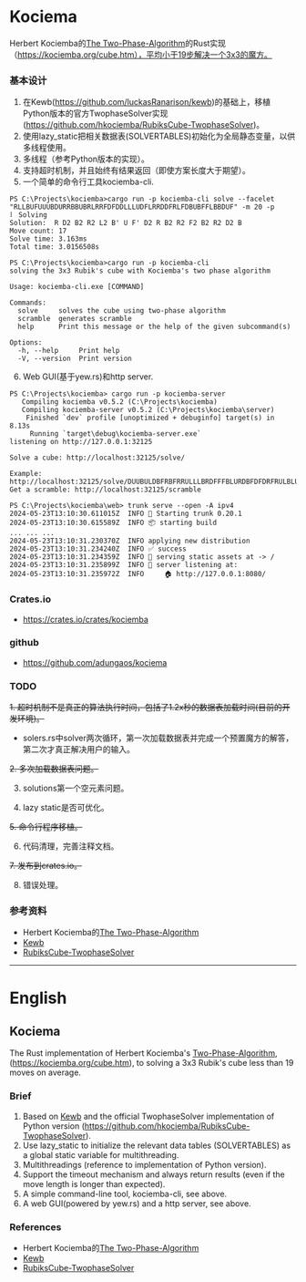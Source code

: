 # Kociema
Herbert Kociemba的[The Two-Phase-Algorithm](https://kociemba.org/twophase.htm)的Rust实现（https://kociemba.org/cube.htm），平均小于19步解决一个3x3的魔方。

### 基本设计
1. 在Kewb(https://github.com/luckasRanarison/kewb)的基础上，移植Python版本的官方TwophaseSolver实现(https://github.com/hkociemba/RubiksCube-TwophaseSolver)。
2. 使用lazy_static把相关数据表(SOLVERTABLES)初始化为全局静态变量，以供多线程使用。
3. 多线程（参考Python版本的实现）。
4. 支持超时机制，并且始终有结果返回（即使方案长度大于期望）。
5. 一个简单的命令行工具kociemba-cli.

```
PS C:\Projects\kociemba>cargo run -p kociemba-cli solve --facelet "RLLBUFUUUBDURRBBUBRLRRFDFDDLLLUDFLRRDDFRLFDBUBFFLBBDUF" -m 20 -p
⠇ Solving
Solution:  R D2 B2 R2 L2 B' U F' D2 R B2 R2 F2 B2 R2 D2 B
Move count: 17
Solve time: 3.163ms
Total time: 3.0156508s
```
```
PS C:\Projects\kociemba>cargo run -p kociemba-cli
solving the 3x3 Rubik's cube with Kociemba's two phase algorithm

Usage: kociemba-cli.exe [COMMAND]

Commands:
  solve     solves the cube using two-phase algorithm
  scramble  generates scramble
  help      Print this message or the help of the given subcommand(s)

Options:
  -h, --help     Print help
  -V, --version  Print version
```
6. Web GUI(基于yew.rs)和http server.
```
PS C:\Projects\kociemba> cargo run -p kociemba-server
   Compiling kociemba v0.5.2 (C:\Projects\kociemba)
   Compiling kociemba-server v0.5.2 (C:\Projects\kociemba\server)
    Finished `dev` profile [unoptimized + debuginfo] target(s) in 8.13s
     Running `target\debug\kociemba-server.exe`
listening on http://127.0.0.1:32125
```
```
Solve a cube: http://localhost:32125/solve/

Example: http://localhost:32125/solve/DUUBULDBFRBFRRULLLBRDFFFBLURDBFDFDRFRULBLUFDURRBLBDUDL
Get a scramble: http://localhost:32125/scramble
```
```
PS C:\Projects\kociemba\web> trunk serve --open -A ipv4
2024-05-23T13:10:30.611015Z  INFO 🚀 Starting trunk 0.20.1
2024-05-23T13:10:30.615589Z  INFO 📦 starting build
... ... ...
2024-05-23T13:10:31.230370Z  INFO applying new distribution
2024-05-23T13:10:31.234240Z  INFO ✅ success
2024-05-23T13:10:31.234359Z  INFO 📡 serving static assets at -> /
2024-05-23T13:10:31.235899Z  INFO 📡 server listening at:
2024-05-23T13:10:31.235972Z  INFO     🏠 http://127.0.0.1:8080/
```

### Crates.io
* https://crates.io/crates/kociemba
### github
* https://github.com/adungaos/kociema
### TODO
~~1. 超时机制不是真正的算法执行时间，包括了1.2x秒的数据表加载时间(目前的开发环境)。~~
  * solers.rs中solver两次循环，第一次加载数据表并完成一个预置魔方的解答，第二次才真正解决用户的输入。

~~2. 多次加载数据表问题。~~

3. solutions第一个空元素问题。

4. lazy static是否可优化。

~~5. 命令行程序移植。~~

6. 代码清理，完善注释文档。

~~7. 发布到crates.io。~~

8. 错误处理。


### 参考资料
* Herbert Kociemba的[The Two-Phase-Algorithm](https://kociemba.org/twophase.htm)
* [Kewb](https://github.com/luckasRanarison/kewb)
* [RubiksCube-TwophaseSolver](https://github.com/hkociemba/RubiksCube-TwophaseSolver)

------

# English

## Kociema
The Rust implementation of Herbert Kociemba's [Two-Phase-Algorithm](https://kociemba.org/twophase.htm),(https://kociemba.org/cube.htm), to solving a 3x3 Rubik's cube less than 19 moves on average.

### Brief
1. Based on [Kewb](https://github.com/luckasRanarison/kewb) and the official TwophaseSolver implementation of Python version (https://github.com/hkociemba/RubiksCube-TwophaseSolver).
2. Use lazy_static to initialize the relevant data tables (SOLVERTABLES) as a global static variable for multithreading.
3. Multithreadings (reference to implementation of Python version).
4. Support the timeout mechanism and always return results (even if the move length is longer than expected).
5. A simple command-line tool, kociemba-cli, see above.
6. A web GUI(powered by yew.rs) and a http server, see above.

### References
* Herbert Kociemba的[The Two-Phase-Algorithm](https://kociemba.org/twophase.htm)
* [Kewb](https://github.com/luckasRanarison/kewb)
* [RubiksCube-TwophaseSolver](https://github.com/hkociemba/RubiksCube-TwophaseSolver)
